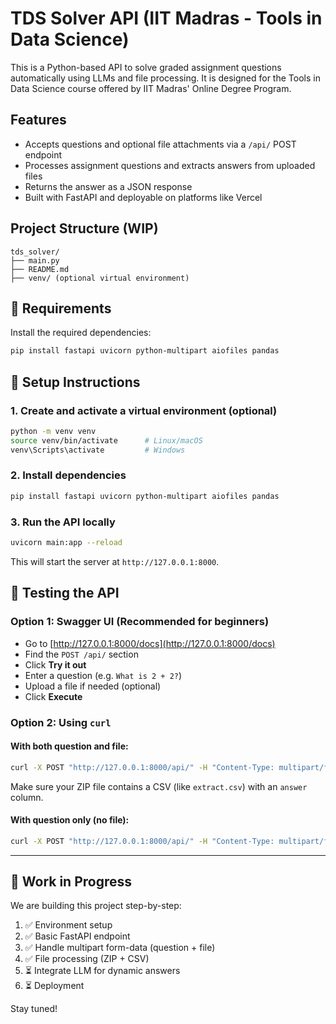 # TDS Solver API (IIT Madras - Tools in Data Science)

This is a Python-based API to solve graded assignment questions automatically using LLMs and file processing. It is designed for the Tools in Data Science course offered by IIT Madras' Online Degree Program.

## Features
- Accepts questions and optional file attachments via a `/api/` POST endpoint
- Processes assignment questions and extracts answers from uploaded files
- Returns the answer as a JSON response
- Built with FastAPI and deployable on platforms like Vercel

## Project Structure (WIP)
```
tds_solver/
├── main.py
├── README.md
├── venv/ (optional virtual environment)
```

## 🧰 Requirements
Install the required dependencies:

```bash
pip install fastapi uvicorn python-multipart aiofiles pandas
```

## 🔧 Setup Instructions

### 1. Create and activate a virtual environment (optional)
```bash
python -m venv venv
source venv/bin/activate      # Linux/macOS
venv\Scripts\activate         # Windows
```

### 2. Install dependencies
```bash
pip install fastapi uvicorn python-multipart aiofiles pandas
```

### 3. Run the API locally
```bash
uvicorn main:app --reload
```

This will start the server at `http://127.0.0.1:8000`.

## 🧪 Testing the API

### Option 1: Swagger UI (Recommended for beginners)
- Go to [http://127.0.0.1:8000/docs](http://127.0.0.1:8000/docs)
- Find the `POST /api/` section
- Click **Try it out**
- Enter a question (e.g. `What is 2 + 2?`)
- Upload a file if needed (optional)
- Click **Execute**

### Option 2: Using `curl`
#### With both question and file:
```bash
curl -X POST "http://127.0.0.1:8000/api/" -H "Content-Type: multipart/form-data" -F "question=What is the answer?" -F "file=@C:/Repositories/TDS-Solver/test.zip"
```
Make sure your ZIP file contains a CSV (like `extract.csv`) with an `answer` column.

#### With question only (no file):
```bash
curl -X POST "http://127.0.0.1:8000/api/" -H "Content-Type: multipart/form-data" -F "question=What is the answer?"
```

---

## 🚧 Work in Progress
We are building this project step-by-step:
1. ✅ Environment setup
2. ✅ Basic FastAPI endpoint
3. ✅ Handle multipart form-data (question + file)
4. ✅ File processing (ZIP + CSV)
5. ⏳ Integrate LLM for dynamic answers
6. ⏳ Deployment

Stay tuned!

